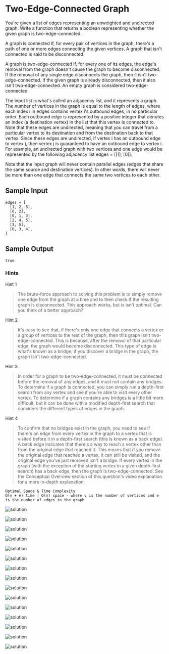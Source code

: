 # Two-Edge-Connected Graph

You're given a list of edges representing an unweighted and undirected graph. Write a function that returns a boolean representing whether the given graph is two-edge-connected.

A graph is connected if, for every pair of vertices in the graph, there's a path of one or more edges connecting the given vertices. A graph that isn't connected is said to be disconnected.

A graph is two-edge-connected if, for every one of its edges, the edge's removal from the graph doesn't cause the graph to become disconnected. If the removal of any single edge disconnects the graph, then it isn't two-edge-connected. If the given graph is already disconnected, then it also isn't two-edge-connected. An empty graph is considered two-edge-connected.

The input list is what's called an adjacency list, and it represents a graph. The number of vertices in the graph is equal to the length of edges, where each index i in edges contains vertex i's outbound edges, in no particular order. Each outbound edge is represented by a positive integer that denotes an index (a destination vertex) in the list that this vertex is connected to. Note that these edges are undirected, meaning that you can travel from a particular vertex to its destination and from the destination back to that vertex. Since these edges are undirected, if vertex i has an outbound edge to vertex j, then vertex j is guaranteed to have an outbound edge to vertex i. For example, an undirected graph with two vertices and one edge would be represented by the following adjacency list edges = [[1], [0]].

Note that the input graph will never contain parallel edges (edges that share the same source and destination vertices). In other words, there will never be more than one edge that connects the same two vertices to each other.

## Sample Input

``` 
edges = [
  [1, 2, 5],
  [0, 2],
  [0, 1, 3],
  [2, 4, 5],
  [3, 5],
  [0, 3, 4],
]
```

## Sample Output

```
true 
```

### Hints

Hint 1
> The brute-force approach to solving this problem is to simply remove one edge from the graph at a time and to then check if the resulting graph is disconnected. This approach works, but is isn't optimal. Can you think of a better approach?

Hint 2
> It's easy to see that, if there's only one edge that connects a vertex or a group of vertices to the rest of the graph, then this graph isn't two-edge-connected. This is because, after the removal of that particular edge, the graph would become disconnected. This type of edge is what's known as a bridge; if you discover a bridge in the graph, the graph isn't two-edge-connected.

Hint 3
> In order for a graph to be two-edge-connected, it must be connected before the removal of any edges, and it must not contain any bridges. To determine if a graph is connected, you can simply run a depth-first search from any vertex and see if you're able to visit every other vertex. To determine if a graph contains any bridges is a little bit more difficult, but it can be done with a modified depth-first search that considers the different types of edges in the graph.

Hint 4
> To confirm that no bridges exist in the graph, you need to see if there's an edge from every vertex in the graph to a vertex that is visited before it in a depth-first search (this is known as a back edge). A back edge indicates that there's a way to reach a vertex other than from the original edge that reached it. This means that if you remove the original edge that reached a vertex, it can still be visited, and the original edge you've just removed isn't a bridge. If every vertex in the graph (with the exception of the starting vertex in a given depth-first search) has a back edge, then the graph is two-edge-connected. See the Conceptual Overview section of this question's video explanation for a more in-depth explanation.

``` 
Optimal Space & Time Complexity
O(v + e) time | O(v) space - where v is the number of vertices and e is the number of edges in the graph
```

![solution](back_edge.png)

![solution](back_edge1.png)

![solution](back_edge2.png)

![solution](tree_edge.png)

![solution](solution_image1.png)

![solution](solution_image2.png)

![solution](solution_image3.png)

![solution](solution_image4.png)

![solution](solution_image5.png)

![solution](solution_image6.png)

![solution](solution_image7.png)

![solution](solution_image8.png)

![solution](solution_image9.png)

![solution](solution_image10.png)

![solution](solution_image11.png)

